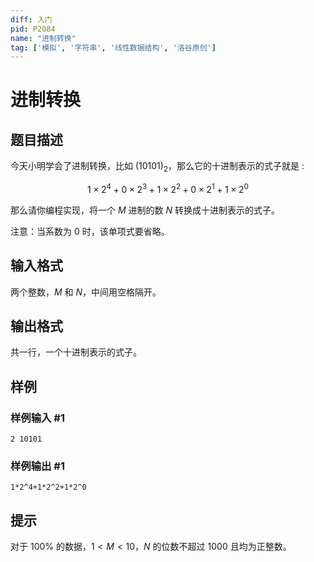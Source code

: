 ```yaml
---
diff: 入门
pid: P2084
name: "进制转换"
tag: ['模拟', '字符串', '线性数据结构', '洛谷原创']
---
```

# 进制转换
## 题目描述

今天小明学会了进制转换，比如 $(10101)_2$，那么它的十进制表示的式子就是 :

$$1\times 2^4+0\times 2^3+1\times 2^2+0\times 2^1+1\times 2^0$$

那么请你编程实现，将一个 $M$ 进制的数 $N$ 转换成十进制表示的式子。

注意：当系数为 $0$ 时，该单项式要省略。

## 输入格式

两个整数，$M$ 和 $N$，中间用空格隔开。

## 输出格式

共一行，一个十进制表示的式子。
## 样例

### 样例输入 #1
```
2 10101
```
### 样例输出 #1
```
1*2^4+1*2^2+1*2^0
```
## 提示

对于 $100\%$ 的数据，$1<M<10$，$N$ 的位数不超过 $1000$ 且均为正整数。
